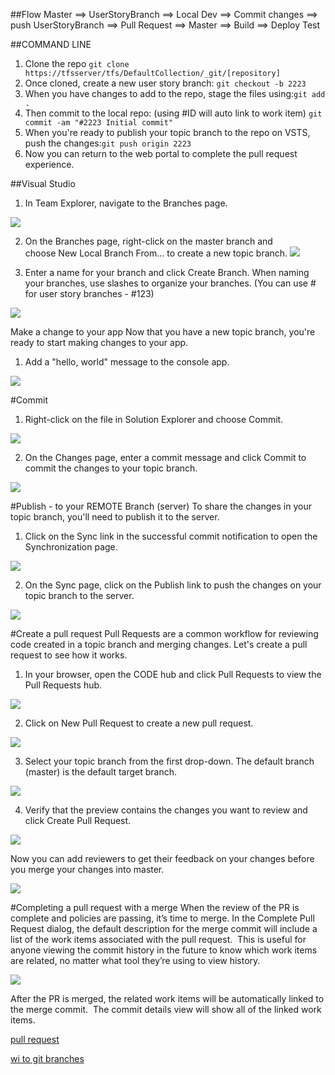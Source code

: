 ##Flow
Master ==> UserStoryBranch ==> Local Dev ==> Commit changes ==>	
push UserStoryBranch ==> Pull Request ==> Master ==> Build ==> Deploy Test
	
##COMMAND LINE
1. Clone the repo `git clone   https://tfsserver/tfs/DefaultCollection/_git/[repository]`
2. Once cloned, create a new user story branch: `git checkout -b 2223`
3. When you have changes to add to the repo, stage the files using:`git add .`
4. Then commit to the local repo: (using #ID will auto link to work item) `git commit -am "#2223 Initial commit"`
5. When you're ready to publish your topic branch to the repo on VSTS, push the changes:`git push origin 2223`
6. Now you can return to the web portal to complete the pull request experience.

##Visual Studio
1. In Team Explorer, navigate to the Branches page. 

![]({{site.url}}/img/Git/vsbranches1.png)

2. On the Branches page, right-click on the master branch and choose New Local Branch From... to create a new topic branch.
![]({{site.url}}/img/Git/vsbranchesnewlocal.png)

3. Enter a name for your branch and click Create Branch. When naming your branches, use slashes to organize your branches. (You can use #<storyid> for user story branches - #123)

![]({{site.url}}/img/Git/vsbranchescreate.png)	
	
Make a change to your app Now that you have a new topic branch, you're ready to start making changes to your app.
1. Add a "hello, world" message to the console app.

![]({{site.url}}/img/Git/vshelloworld.png)
	
#Commit
1. Right-click on the file in Solution Explorer and choose Commit.

![]({{site.url}}/img/Git/vscommit.png)

2. On the Changes page, enter a commit message and click Commit to commit the changes to your topic branch.

![]({{site.url}}/img/Git/vschangescommit.png)
	
#Publish - to your REMOTE Branch (server)
To share the changes in your topic branch, you'll need to publish it to the server.
1. Click on the Sync link in the successful commit notification to open the Synchronization page.

![]({{site.url}}/img/Git/vscommitsyncmessage.png)		

2. On the Sync page, click on the Publish link to push the changes on your topic branch to the server.

![]({{site.url}}/img/Git/vssyncpublish.png)
	
#Create a pull request
Pull Requests are a common workflow for reviewing code created in a topic branch and merging changes. Let's create a pull request to see how it works.
1. In your browser, open the CODE hub and click Pull Requests to view the Pull Requests hub.

![]({{site.url}}/img/Git/webpullrequesthub.png)		

2. Click on New Pull Request to create a new pull request.

![]({{site.url}}/img/Git/webpullrequestnew.png)	

3. Select your topic branch from the first drop-down. The default branch (master) is the default target branch.

![]({{site.url}}/img/Git/webpullrequestselectbranch.png)

4. Verify that the preview contains the changes you want to review and click Create Pull Request.

![]({{site.url}}/img/Git/webpullrequestcreate.png)

Now you can add reviewers to get their feedback on your changes before you merge your changes into master.

![]({{site.url}}/img/Git/webpullrequestinprogress.png)		

#Completing a pull request with a merge
When the review of the PR is complete and policies are passing, it’s time to merge. In the Complete Pull Request dialog, the default description for the merge commit will include a list of the work items associated with the pull request.  This is useful for anyone viewing the commit history in the future to know which work items are related, no matter what tool they’re using to view history.

![]({{site.url}}/img/Git/complete-pull-request.png)

After the PR is merged, the related work items will be automatically linked to the merge commit.  The commit details view will show all of the linked work items.

[pull request](https://www.visualstudio.com/en-us/docs/git/get-started#conduct-a-pull-request)

[wi to git branches](https://blogs.msdn.microsoft.com/visualstudioalm/2016/03/02/linking-work-items-to-git-branches-commits-and-pull-requests) 



